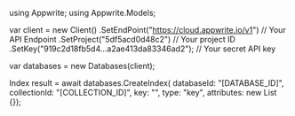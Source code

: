 using Appwrite;
using Appwrite.Models;

var client = new Client()
    .SetEndPoint("https://cloud.appwrite.io/v1") // Your API Endpoint
    .SetProject("5df5acd0d48c2") // Your project ID
    .SetKey("919c2d18fb5d4...a2ae413da83346ad2"); // Your secret API key

var databases = new Databases(client);

Index result = await databases.CreateIndex(
    databaseId: "[DATABASE_ID]",
    collectionId: "[COLLECTION_ID]",
    key: "",
    type: "key",
    attributes: new List<string> {});